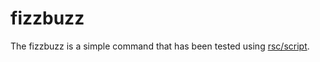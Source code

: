# fizzbuzz

The fizzbuzz is a simple command that has been tested using [rsc/script](https://github.com/rsc/script/tree/main).

